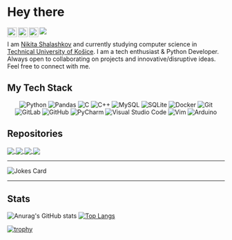 # Hey there

<a href="https://www.instagram.com/it_shalash/">
  <img align="left" alt="Abhishek's Instagram" width="22px" src="https://raw.githubusercontent.com/hussainweb/hussainweb/main/icons/instagram.png" />
</a>
<a href="https://discordapp.com/users/237980256848445440/">
  <img align="left" alt="Abhishek's Discord" width="22px" src="https://raw.githubusercontent.com/peterthehan/peterthehan/master/assets/discord.svg" />
</a>
<a href="https://www.linkedin.com/in/nikita-shalashkov/">
  <img align="left" alt="Nikita's LinkedIN" width="22px" src="https://raw.githubusercontent.com/peterthehan/peterthehan/master/assets/linkedin.svg" />
</a>

![](https://komarev.com/ghpvc/?username=CoolmixZero&theme=github_dark )

I am [Nikita Shalashkov](https://github.com/CoolmixZero/CoolmixZero/files/9338153/Nikita.s.Resume.pdf) and currently studying computer science in [Technical University of Košice](https://www.tuke.sk/wps/portal/tuke/!ut/p/z1/dYzBCoJAFEW_xmW-h40i7QbaJGpCgfY2oTGOos3IzNRAX5_QKqi7O5dzLxA0QKp9jrJ1o1btvPKFkmvOYxZlDItjmkTIq8O53LOiKmOEGghoVfBPOEIGJGfdfd646rapBDKiF0aY8GHWenBusbsAA_Teh1JrOYvwpu8B_poM2jpovk042QmWSb1yUW_eltIJvg!!/dz/d5/L0lHSkovd0RNQU5rQUVnQSEhLzROVkUvZW4!/). I am a tech enthusiast & Python Developer. Always open to collaborating on projects and innovative/disruptive ideas. Feel free to connect with me.

## My Tech Stack

<div align="center">
  
![Python](https://img.shields.io/badge/python-3670A0?style=for-the-badge&logo=python&logoColor=ffdd54)
![Pandas](https://img.shields.io/badge/pandas-%23150458.svg?style=for-the-badge&logo=pandas&logoColor=white)
![C](https://img.shields.io/badge/c-%2300599C.svg?style=for-the-badge&logo=c&logoColor=white)
![C++](https://img.shields.io/badge/c++-%2300599C.svg?style=for-the-badge&logo=c%2B%2B&logoColor=white)
![MySQL](https://img.shields.io/badge/mysql-%2300f.svg?style=for-the-badge&logo=mysql&logoColor=white)
![SQLite](https://img.shields.io/badge/sqlite-%2307405e.svg?style=for-the-badge&logo=sqlite&logoColor=white)
![Docker](https://img.shields.io/badge/docker-%230db7ed.svg?style=for-the-badge&logo=docker&logoColor=white)
![Git](https://img.shields.io/badge/git-%23F05033.svg?style=for-the-badge&logo=git&logoColor=white)
![GitLab](https://img.shields.io/badge/gitlab-%23181717.svg?style=for-the-badge&logo=gitlab&logoColor=white)
![GitHub](https://img.shields.io/badge/github-%23121011.svg?style=for-the-badge&logo=github&logoColor=white)
![PyCharm](https://img.shields.io/badge/pycharm-143?style=for-the-badge&logo=pycharm&logoColor=black&color=black&labelColor=green)
![Visual Studio Code](https://img.shields.io/badge/Visual%20Studio%20Code-0078d7.svg?style=for-the-badge&logo=visual-studio-code&logoColor=white)
![Vim](https://img.shields.io/badge/VIM-%2311AB00.svg?style=for-the-badge&logo=vim&logoColor=white)
![Arduino](https://img.shields.io/badge/-Arduino-00979D?style=for-the-badge&logo=Arduino&logoColor=white)

</div>
  
## Repositories

<a href="https://github.com/CoolmixZero/calculator-pyside6">
  <img align="center" src="https://github-readme-stats.vercel.app/api/pin/?username=CoolmixZero&repo=calculator-pyside6&theme=github_dark" />
</a>
<a href="https://github.com/CoolmixZero/telebot-helperbot">
  <img align="center" src="https://github-readme-stats.vercel.app/api/pin/?username=CoolmixZero&repo=telebot-helperbot&theme=github_dark" />
</a>
<a href="https://github.com/CoolmixZero/yclients-api-python">
  <img align="center" src="https://github-readme-stats.vercel.app/api/pin/?username=CoolmixZero&repo=yclients-api-python&theme=github_dark" />
</a>
<a href="https://github.com/CoolmixZero/projects-school-python">
  <img align="center" src="https://github-readme-stats.vercel.app/api/pin/?username=CoolmixZero&repo=projects-school-python&theme=github_dark" />
</a>

____
![Jokes Card](https://readme-jokes.vercel.app/api?hideBorder&theme=algolia&bgColor=00000000)
____

## Stats

![Anurag's GitHub stats](https://github-readme-stats.vercel.app/api?username=CoolmixZero&show_icons=true&theme=github_dark)
[![Top Langs](https://github-readme-stats.vercel.app/api/top-langs/?username=CoolmixZero&layout=compact&theme=github_dark)](https://github.com/anuraghazra/github-readme-stats)

[![trophy](https://github-profile-trophy.vercel.app/?username=CoolmixZero&theme=darkhub&no-frame=true)](https://github.com/ryo-ma/github-profile-trophy)
